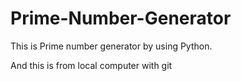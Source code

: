 # Prime-Number-Generator

This is Prime number generator by using Python.

And this is from local computer with git
